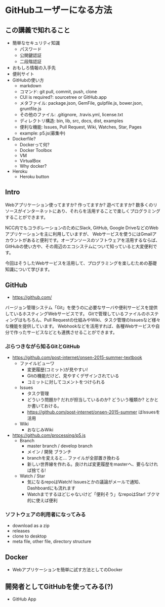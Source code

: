 # GitHubユーザーになる方法

## この講義で知れること

- 簡単なセキュリティ知識
  - パスワード
  - 公開鍵認証
  - 二段階認証
- おもしろ情報の入手先
- 便利サイト
- GitHubの使い方
  - markdown
  - コマンド: git pull, commit, push, clone
  - CUI is required?: sourcetree or GitHub.app
  - メタファイル: package.json, GemFile, gulpfile.js, bower.json, gruntfile.js
  - その他のファイル: .gitignore, .travis.yml, license.txt
  - ディレクトリ構造: bin, lib, src, docs, dist, examples
  - 便利な機能: Issues, Pull Request, Wiki, Watches, Star, Pages
  - example: p5.js(募集中)
- Dockerfile?
  - Dockerって何?
  - Docker Toolbox
  - VM
  - VirtualBox
  - Why docker?
- Heroku
  - Heroku button

## Intro
Webアプリケーション使ってますか? 作ってますか? 遊べてますか?
数多くのリソースがインターネットにあり、それらを活用することで楽しくプログラミングすることができます。

NCC内でもコラボレーションのためにSlack, GitHub, Google DriveなどのWebアプリケーションを主に利用していますが、
Webサービスを使うにはGmailアカウントがあると便利です。オープンソースのソフトウェアを活用するならば、
GitHubの使い方や、その周辺のエコシステムについて知っていると大変便利です。

今回はそうしたWebサービスを活用して、プログラミングを楽しむための基礎知識について学びます。

## GitHub
- https://github.com/

バージョン管理システム「Git」を使うのに必要なサーバや便利サービスを提供しているホスティングWebサービスです。
Gitで管理しているファイルのホスティングはもちろん、Pull Requestの仕組みやWiki、タスク管理のIssuesなど様々な機能を提供しています。
Webhookなどを活用すれば、各種Webサービスや自分で作ったサービスなどとも連携させることができます。

### ぶらつきながら知るGitとGitHub
- https://github.com/post-internet/onsen-2015-summer-textbook
  - ファイルビューワ
    - 変更履歴(コミット)が見やすい!
    - Gitの機能だけど、見やすくデザインされている
    - コミットに対してコメントをつけられる
  - Issues
    - タスク管理
    - どういう問題か? だれが担当しているのか? どういう種類か? とかとか書いておける。
    - https://github.com/post-internet/onsen-2015-summer はIssuesを活用
  - Wiki
    - おなじみWiki
- https://github.com/processing/p5.js
  - Branch
    - master branch / develop branch
    - メイン / 開発 ブランチ
    - branchを変えると… ファイルが全部置き換わる
    - 新しい世界線を作れる。良ければ変更履歴をmasterへ、要らなければ捨てる!
  - Watch / Star
    - 気になるrepoはWatch! Issuesとかの議論がメールで通知、Dashboardにも流れます
    - Watchまでするほどじゃないけど「便利そう」なrepoはStar! ブクマ的に使えば便利

### ソフトウェアの利用者になってみる
- download as a zip
- releases
- clone to desktop
- meta file, other file, directory structure

## Docker
- Webアプリケーションを簡単に試す方法としてのDocker

 ## 開発者としてGitHubを使ってみる(?)
- GitHub App

